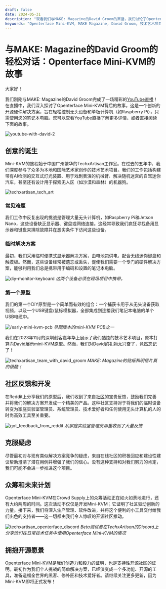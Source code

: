 ```yaml
---
draft: false
date: 2024-05-31
description: "观看我们与MAKE: Magazine的David Groom的直播，我们讨论了Openterface Mini-KVM的起源故事，从技术艺术项目到社区驱动的开发，以及我们创建无头设备管理开源解决方案的历程。"
keywords: "Openterface Mini-KVM, MAKE Magazine, David Groom, 技术艺术项目, 开源硬件, 无头计算机控制, Raspberry Pi管理, TechxArtisan工作室, 创客社区, 众筹活动, DIY电子产品, 硬件开发, 直播采访"
---
```


# 与MAKE: Magazine的David Groom的轻松对话：Openterface Mini-KVM的故事

大家好！

我们刚刚与MAKE: Magazine的David Groom完成了一场精彩的[YouTube直播](https://www.youtube.com/live/lwitzvmxsgc?si=s9a1t5_Sce5v22e1)！在直播中，我们深入探讨了Openterface Mini-KVM背后的故事，这是一个创新的开源硬件解决方案，旨在轻松控制无头设备和单板计算机（如Raspberry Pi），只需使用您的笔记本电脑。您可以查看YouTube直播了解更多详情，或者直接阅读下面的故事。

![youtube-with-david-2](https://www.crowdsupply.com/img/2b83/081f1376-b266-4e83-b1af-5628dbe62b83/youtube-with-david_jpg_gallery-lg.jpg)

## 创意的诞生

Mini-KVM的旅程始于中国广州繁华的TechxArtisan工作室。在过去的五年中，我们深度参与了众多为本地和国际艺术家创作的技术艺术项目。我们的工作包括构建带有AI检测的交互式灯光装置、用于戏剧表演的机械臂、解决随机迷宫的自驾迷你汽车，甚至还有设计用于探索无人区（如沙漠和森林）的机器狗。

![techxartisan_tech_art](https://www.crowdsupply.com/img/bce8/9c580077-993a-42b2-b781-a30d34acbce8/techxartisan-tech-art_jpg_gallery-lg.jpg)

### 常见难题
我们工作中反复出现的挑战是管理大量无头计算机，如Raspberry Pi和Jetson Nano，这些设备缺乏显示器、键盘或网络连接。这经常导致我们疯狂寻找备用显示器和键盘来排除故障并在恶劣条件下访问这些设备。

### 临时解决方案
最初，我们采用临时便携式显示器解决方案，由电池包供电，配合无线迷你键盘和触摸板。然而，这些设备经常被遗忘或丢失，促使我们需要一个专门的硬件解决方案，能够利用我们总是携带用于编码和设置的笔记本电脑。

![diy-monitor-keyboard](https://www.crowdsupply.com/img/2efd/4459eff9-2d01-4552-ac91-a1941ed82efd/diy-monitor-keyboard_jpg_gallery-lg.jpg)
*这两个设备必须在现场项目中携带。*

### 第一个原型
我们的第一个DIY原型是一个简单而有效的组合：一个捕获卡用于从无头设备获取视频，以及一个USB键盘/鼠标模拟器，全部集成到连接我们笔记本电脑的单个USB电缆中。

![/early-mini-kvm-pcb](https://www.crowdsupply.com/img/1f7e/fb91d879-dee7-45cc-bbdc-dc3ea5731f7e/early-mini-kvm-pcb_jpg_gallery-lg.jpg)
*早期版本的mini-KVM PCB之一*

我们在2023年11月的深圳创客嘉年华上展示了我们酷炫的技术艺术项目，原本打算向David展示mini-KVM原型。然而，我们对David的礼物太兴奋了，竟然忘记了！

![techxartisan_team_with_david_groom](https://www.crowdsupply.com/img/bc4e/17bdcc6e-0a34-4f2f-bf64-fee0b8d6bc4e/techxartisan-team-with-david-groom_jpg_gallery-lg.jpg)
*MAKE: Magazine的贴纸和明信片真的很酷！*

## 社区反馈和开发
在Reddit上分享我们的原型后，我们收到了来自[社区](http://openterface.com/community/#community-contributors)的宝贵反馈，鼓励我们完善并将我们的解决方案开发成一个精美的产品。这种社区支持对于将我们的临时设备转变为家庭实验室管理员、系统管理员、技术爱好者和任何使用无头计算机的人的时尚高效工具至关重要。

![got_feedback_from_reddit](https://www.crowdsupply.com/img/b24b/e04dfa15-1e5b-4bfb-b97c-acdba784b24b/got-feedback-from-reddit_jpg_gallery-lg.jpg)
*从家庭实验室管理员那里收到了大量反馈*

## 克服疑虑
尽管最初对与现有类似解决方案竞争的疑虑，来自在线社区的积极回应和建设性建议帮助澄清了潜在用例并增强了我们的信心。没有这种支持和对我们努力的肯定，我们可能不会进一步推进这个项目。

## 众筹和未来计划
Openterface Mini-KVM在Crowd Supply上的众筹活动正在如火如荼地进行，还有大约两周的时间。这次活动不仅仅是开发Mini-KVM；它证明了社区驱动创新的力量。接下来，我们将深入生产管理、软件改进，并将这个便利的小工具交付给我们出色的支持者——这一切都由我们令人惊叹的开源社区推动。

![techxartisan_openterface_discord](https://www.crowdsupply.com/img/8d7a/58e213e7-7a81-47b4-9d6b-69be3c698d7a/techxartisan-openterface-discord_jpg_gallery-lg.jpg)
*Beta测试者在TechxArtisan的Discord上分享他们在日常技术任务中使用Openterface Mini-KVM的情况*

## 拥抱开源愿景

Openterface Mini-KVM是我们创造力和毅力的证明，也是支持性开源社区的证明。最初作为我们个人挑战的简单解决方案，已经演变成一个多功能、开源的工具，准备造福全世界的黑客、修补匠和技术爱好者。请继续关注更多更新，因为Mini-KVM即将正式发布！
